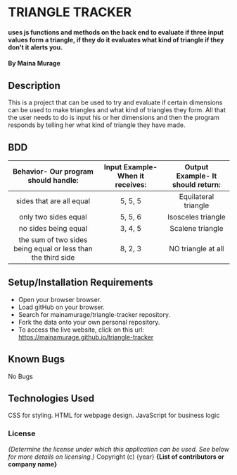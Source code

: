 # TRIANGLE TRACKER
#### uses js functions and methods on the back end to evaluate if three input values form a triangle, if they do it evaluates what kind of triangle if they don't it alerts you.

#### By **Maina Murage**

## Description

This is a project that can be used to try and evaluate if certain dimensions can be used to make triangles and what kind of triangles they form. All that the user needs to do is input his or her dimensions and then the program responds by telling her what kind of triangle they have made.

## BDD

| Behavior- Our program should handle: | Input Example- When it receives: | Output Example- It should return: |
| :-------------: | :-------------: | :-------------: |
| sides that are all equal | 5, 5, 5 | Equilateral triangle |
| only two sides equal | 5, 5, 6 | Isosceles triangle |
| no sides being equal | 3, 4, 5 | Scalene triangle |
| the sum of two sides being equal or less than the third side | 8, 2, 3 | NO triangle at all |

## Setup/Installation Requirements

* Open your browser browser.
* Load gitHub on your browser.
* Search for mainamurage/triangle-tracker repository.
* Fork the data onto your own personal repository.
* To access the live website, click on this url: https://mainamurage.github.io/triangle-tracker

## Known Bugs

No Bugs

## Technologies Used

CSS for styling.
HTML for webpage design.
JavaScript for business logic

### License

*{Determine the license under which this application can be used.  See below for more details on licensing.}*
Copyright (c) {year} **{List of contributors or company name}**
